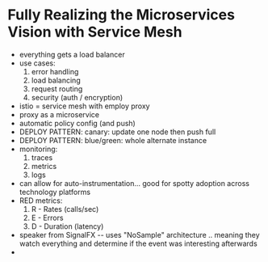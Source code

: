 # Fully Realizing the Microservices Vision with Service Mesh

- everything gets a load balancer
- use cases:
    1. error handling
    2. load balancing
    3. request routing
    4. security (auth / encryption)
- istio = service mesh with employ proxy
- proxy as a microservice
- automatic policy config (and push)
- DEPLOY PATTERN: canary: update one node then push full
- DEPLOY PATTERN: blue/green: whole alternate instance
- monitoring:
    1. traces
    2. metrics
    3. logs
- can allow for auto-instrumentation... good for spotty adoption across technology platforms
- RED metrics:
    1. R - Rates (calls/sec)
    2. E - Errors
    3. D - Duration (latency)
- speaker from SignalFX 
    -- uses "NoSample" architecture .. meaning they watch everything and determine if the event was interesting afterwards
- 